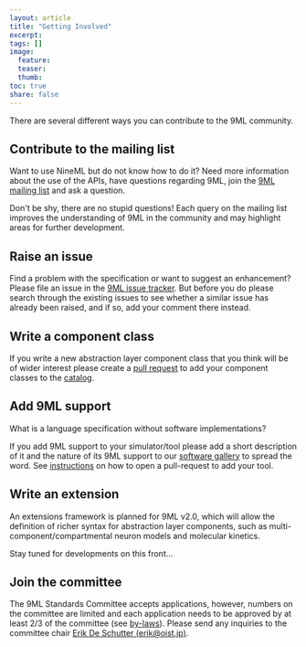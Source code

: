 ```yaml
---
layout: article
title: "Getting Involved"
excerpt:
tags: []
image:
  feature:
  teaser:
  thumb:
toc: true
share: false
---
```


There are several different ways you can contribute to the 9ML community.

## Contribute to the mailing list

Want to use NineML but do not know how to do it? Need more information about the use of the APIs, have questions regarding 9ML, join the [9ML mailing list](http://lists.incf.org/mailman/listinfo/nineml-users) and ask a question.

Don't be shy, there are no stupid questions! Each query on the mailing list improves the understanding of 9ML in the community and may highlight areas for further development.

## Raise an issue

Find a problem with the specification or want to suggest an enhancement? Please file an issue in the [9ML issue tracker](https://github.com/INCF/nineml/issues). But before you do please search through the existing issues to see whether a similar issue has already been raised, and if so, add your comment there instead. 

## Write a component class

If you write a new abstraction layer component class that you think will be of wider interest please create a [pull request](https://help.github.com/articles/using-pull-requests/) to add your component classes to the [catalog](https://github.com/INCF/nineml/tree/master/catalog).

## Add 9ML support

What is a language specification without software implementations?

If you add 9ML support to your simulator/tool please add a short description of it and the nature of its 9ML support to our [software gallery]({{site.url}}/software/) to spread the word. See [instructions]({{site.url}}/software/add_your_tool.html) on how to open a pull-request to add your tool.

## Write an extension

An extensions framework is planned for 9ML v2.0, which will allow the definition of richer syntax for abstraction layer components, such as multi-component/compartmental neuron models and molecular kinetics.

Stay tuned for developments on this front...


## Join the committee

The 9ML Standards Committee accepts applications, however, numbers on the committee are limited and each application needs to be approved by at least 2/3 of the committee (see [by-laws](http://nineml.net/by-laws/)). Please send any inquiries to the committee chair [Erik De Schutter (erik@oist.jp)](mailto:erik@oist.jp).
 

